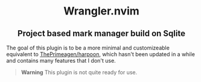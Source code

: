 <div align="center">
  <h1>Wrangler.nvim</h1>
</div>

<div align="center">
  <h2>Project based mark manager build on Sqlite</h1>
</div>

The goal of this plugin is to be a more minimal and customizeable equivalent to [ThePrimeagen/harpoon](https://github.com/ThePrimeagen/harpoon), which hasn't been updated in a while and
contains many features that I don't use.

> **Warning**
> This plugin is not quite ready for use.
